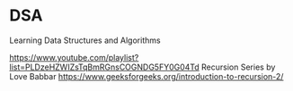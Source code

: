 # DSA
Learning Data Structures and Algorithms

https://www.youtube.com/playlist?list=PLDzeHZWIZsTqBmRGnsCOGNDG5FY0G04Td
Recursion Series by Love Babbar
https://www.geeksforgeeks.org/introduction-to-recursion-2/